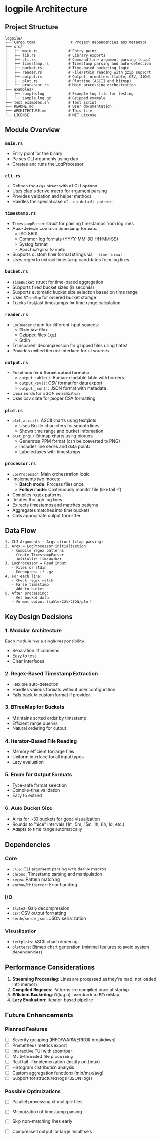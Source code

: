 # logpile Architecture

## Project Structure

```
logpile/
├── Cargo.toml                # Project dependencies and metadata
├── src/
│   ├── main.rs              # Entry point
│   ├── lib.rs               # Library exports
│   ├── cli.rs               # Command-line argument parsing (clap)
│   ├── timestamp.rs         # Timestamp parsing and auto-detection
│   ├── bucket.rs            # Time-based bucketing logic
│   ├── reader.rs            # File/stdin reading with gzip support
│   ├── output.rs            # Output formatters (table, CSV, JSON)
│   ├── plot.rs              # Plotting (ASCII and bitmap)
│   └── processor.rs         # Main processing orchestration
├── examples/
│   ├── sample.log           # Example log file for testing
│   └── sample.log.gz        # Gzipped example
├── test_examples.sh         # Test script
├── README.md                # User documentation
├── ARCHITECTURE.md          # This file
└── LICENSE                  # MIT License
```

## Module Overview

### `main.rs`
- Entry point for the binary
- Parses CLI arguments using clap
- Creates and runs the LogProcessor

### `cli.rs`
- Defines the `Args` struct with all CLI options
- Uses clap's derive macro for argument parsing
- Provides validation and helper methods
- Handles the special case of `--no-default-pattern`

### `timestamp.rs`
- `TimestampParser` struct for parsing timestamps from log lines
- Auto-detects common timestamp formats:
  - ISO 8601
  - Common log formats (YYYY-MM-DD HH:MM:SS)
  - Syslog format
  - Apache/Nginx formats
- Supports custom time format strings via `--time-format`
- Uses regex to extract timestamp candidates from log lines

### `bucket.rs`
- `TimeBucket` struct for time-based aggregation
- Supports fixed bucket sizes (in seconds)
- Supports automatic bucket size selection based on time range
- Uses `BTreeMap` for ordered bucket storage
- Tracks first/last timestamps for time range calculation

### `reader.rs`
- `LogReader` enum for different input sources:
  - Plain text files
  - Gzipped files (.gz)
  - Stdin
- Transparent decompression for gzipped files using flate2
- Provides unified iterator interface for all sources

### `output.rs`
- Functions for different output formats:
  - `output_table()`: Human-readable table with borders
  - `output_csv()`: CSV format for data export
  - `output_json()`: JSON format with metadata
- Uses serde for JSON serialization
- Uses csv crate for proper CSV formatting

### `plot.rs`
- `plot_ascii()`: ASCII charts using textplots
  - Uses Braille characters for smooth lines
  - Shows time range and bucket information
- `plot_png()`: Bitmap charts using plotters
  - Generates PPM format (can be converted to PNG)
  - Includes line series and data points
  - Labeled axes with timestamps

### `processor.rs`
- `LogProcessor`: Main orchestration logic
- Implements two modes:
  - **Batch mode**: Process files once
  - **Follow mode**: Continuously monitor file (like tail -f)
- Compiles regex patterns
- Iterates through log lines
- Extracts timestamps and matches patterns
- Aggregates matches into time buckets
- Calls appropriate output formatter

## Data Flow

```
1. CLI Arguments → Args struct (clap parsing)
2. Args → LogProcessor initialization
   - Compile regex patterns
   - Create TimestampParser
   - Initialize TimeBucket
3. LogProcessor → Read input
   - Files or stdin
   - Decompress if .gz
4. For each line:
   - Check regex match
   - Parse timestamp
   - Add to bucket
5. After processing:
   - Get bucket data
   - Format output (table/CSV/JSON/plot)
```

## Key Design Decisions

### 1. **Modular Architecture**
Each module has a single responsibility:
- Separation of concerns
- Easy to test
- Clear interfaces

### 2. **Regex-Based Timestamp Extraction**
- Flexible auto-detection
- Handles various formats without user configuration
- Falls back to custom format if provided

### 3. **BTreeMap for Buckets**
- Maintains sorted order by timestamp
- Efficient range queries
- Natural ordering for output

### 4. **Iterator-Based File Reading**
- Memory efficient for large files
- Uniform interface for all input types
- Lazy evaluation

### 5. **Enum for Output Formats**
- Type-safe format selection
- Compile-time validation
- Easy to extend

### 6. **Auto Bucket Size**
- Aims for ~30 buckets for good visualization
- Rounds to "nice" intervals (1m, 5m, 15m, 1h, 6h, 1d, etc.)
- Adapts to time range automatically

## Dependencies

### Core
- `clap`: CLI argument parsing with derive macros
- `chrono`: Timestamp parsing and manipulation
- `regex`: Pattern matching
- `anyhow`/`thiserror`: Error handling

### I/O
- `flate2`: Gzip decompression
- `csv`: CSV output formatting
- `serde`/`serde_json`: JSON serialization

### Visualization
- `textplots`: ASCII chart rendering
- `plotters`: Bitmap chart generation (minimal features to avoid system dependencies)

## Performance Considerations

1. **Streaming Processing**: Lines are processed as they're read, not loaded into memory
2. **Compiled Regexes**: Patterns are compiled once at startup
3. **Efficient Bucketing**: O(log n) insertion into BTreeMap
4. **Lazy Evaluation**: Iterator-based pipeline

## Future Enhancements

### Planned Features
- [ ] Severity grouping (INFO/WARN/ERROR breakdown)
- [ ] Prometheus metrics export
- [ ] Interactive TUI with zoom/pan
- [ ] Multi-threaded file processing
- [ ] Real tail -f implementation (inotify on Linux)
- [ ] Histogram distribution analysis
- [ ] Custom aggregation functions (min/max/avg)
- [ ] Support for structured logs (JSON logs)

### Possible Optimizations
- [ ] Parallel processing of multiple files
- [ ] Memoization of timestamp parsing
- [ ] Skip non-matching lines early
- [ ] Compressed output for large result sets


